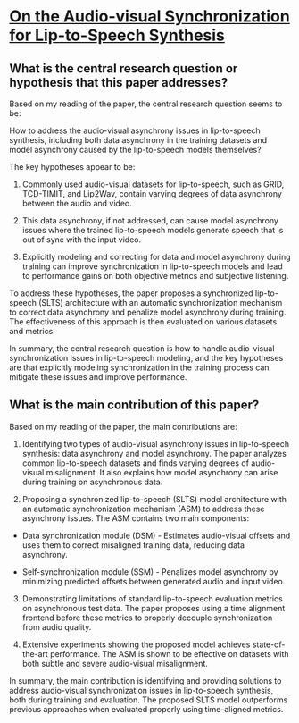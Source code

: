 # [On the Audio-visual Synchronization for Lip-to-Speech Synthesis](https://arxiv.org/abs/2303.00502)

## What is the central research question or hypothesis that this paper addresses?

 Based on my reading of the paper, the central research question seems to be: 

How to address the audio-visual asynchrony issues in lip-to-speech synthesis, including both data asynchrony in the training datasets and model asynchrony caused by the lip-to-speech models themselves?

The key hypotheses appear to be:

1) Commonly used audio-visual datasets for lip-to-speech, such as GRID, TCD-TIMIT, and Lip2Wav, contain varying degrees of data asynchrony between the audio and video.

2) This data asynchrony, if not addressed, can cause model asynchrony issues where the trained lip-to-speech models generate speech that is out of sync with the input video. 

3) Explicitly modeling and correcting for data and model asynchrony during training can improve synchronization in lip-to-speech models and lead to performance gains on both objective metrics and subjective listening.

To address these hypotheses, the paper proposes a synchronized lip-to-speech (SLTS) architecture with an automatic synchronization mechanism to correct data asynchrony and penalize model asynchrony during training. The effectiveness of this approach is then evaluated on various datasets and metrics.

In summary, the central research question is how to handle audio-visual synchronization issues in lip-to-speech modeling, and the key hypotheses are that explicitly modeling synchronization in the training process can mitigate these issues and improve performance.


## What is the main contribution of this paper?

 Based on my reading of the paper, the main contributions are:

1. Identifying two types of audio-visual asynchrony issues in lip-to-speech synthesis: data asynchrony and model asynchrony. The paper analyzes common lip-to-speech datasets and finds varying degrees of audio-visual misalignment. It also explains how model asynchrony can arise during training on asynchronous data.

2. Proposing a synchronized lip-to-speech (SLTS) model architecture with an automatic synchronization mechanism (ASM) to address these asynchrony issues. The ASM contains two main components:

- Data synchronization module (DSM) - Estimates audio-visual offsets and uses them to correct misaligned training data, reducing data asynchrony.

- Self-synchronization module (SSM) - Penalizes model asynchrony by minimizing predicted offsets between generated audio and input video.

3. Demonstrating limitations of standard lip-to-speech evaluation metrics on asynchronous test data. The paper proposes using a time alignment frontend before these metrics to properly decouple synchronization from audio quality.

4. Extensive experiments showing the proposed model achieves state-of-the-art performance. The ASM is shown to be effective on datasets with both subtle and severe audio-visual misalignment.

In summary, the main contribution is identifying and providing solutions to address audio-visual synchronization issues in lip-to-speech synthesis, both during training and evaluation. The proposed SLTS model outperforms previous approaches when evaluated properly using time-aligned metrics.
